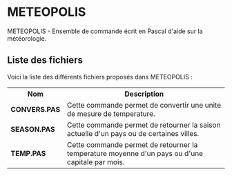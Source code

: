 # METEOPOLIS
METEOPOLIS - Ensemble de commande écrit en Pascal d'aide sur la météorologie.

<h2>Liste des fichiers</h2>

Voici la liste des différents fichiers proposés dans METEOPOLIS :

<table>
	<tr>
		<th>Nom</th>
		<th>Description</th>	
	</tr>
	<tr>
		<td><b>CONVERS.PAS</b></td>
		<td>Cette commande permet de convertir une unite de mesure de temperature.</td>
	</tr>
     	<tr>
		<td><b>SEASON.PAS</b></td>
		<td>Cette commande permet de retourner la saison actuelle d'un pays ou de certaines villes.</td>
	</tr>
	<tr>
		<td><b>TEMP.PAS</b></td> 
		<td>Cette commande permet de retourner la temperature moyenne d'un pays ou d'une capitale par mois.</td>
	</tr>
</table>
